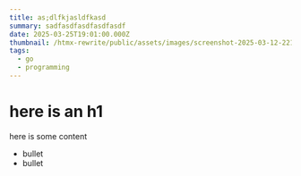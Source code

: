 ```yaml
---
title: as;dlfkjasldfkasd
summary: sadfasdfasdfasdfasdf
date: 2025-03-25T19:01:00.000Z
thumbnail: /htmx-rewrite/public/assets/images/screenshot-2025-03-12-221843.png
tags:
  - go
  - programming
---
```

# here is an h1
here is some content
- bullet
- bullet
